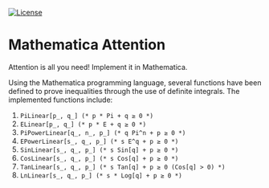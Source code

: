 [![License](https://img.shields.io/badge/License-Apache%202.0-brightgreen.svg)](https://opensource.org/licenses/Apache-2.0)
# Mathematica Attention
Attention is all you need! Implement it in Mathematica.

Using the Mathematica programming language, several functions have been defined to prove inequalities through the use of definite integrals. The implemented functions include:
1. `PiLinear[p_, q_] (* p * Pi + q ≥ 0 *)`
2. `ELinear[p_, q_] (* p * E + q ≥ 0 *)`
3. `PiPowerLinear[q_, n_, p_] (* q Pi^n + p ≥ 0 *)`
4. `EPowerLinear[s_, q_, p_] (* s E^q + p ≥ 0 *)`
5. `SinLinear[s_, q_, p_] (* s Sin[q] + p ≥ 0 *)`
6. `CosLinear[s_, q_, p_] (* s Cos[q] + p ≥ 0 *)`
6. `TanLinear[s_, q_, p_] (* s Tan[q] + p ≥ 0 (Cos[q] > 0) *)`
7. `LnLinear[s_, q_, p_] (* s * Log[q] + p ≥ 0 *)`
